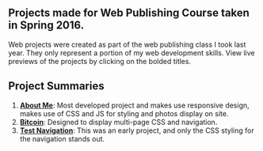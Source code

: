 ## Projects made for Web Publishing Course taken in Spring 2016.
Web projects were created as part of the web publishing class I took last year. They only represent a portion of my web development skills. View live previews of the projects by clicking on the bolded titles.

## Project Summaries
1. [**About Me**](https://github.com/hanneswidrig/school-web-projects/tree/master/aboutme): Most developed project and makes use responsive design, makes use of CSS and JS for styling and photos display on site.
2. [**Bitcoin**](https://github.com/hanneswidrig/school-web-projects/tree/master/bitcoin): Designed to display multi-page CSS and navigation.
3. [**Test Navigation**](https://github.com/hanneswidrig/school-web-projects/tree/master/test-navigation): This was an early project, and only the CSS styling for the navigation stands out.
